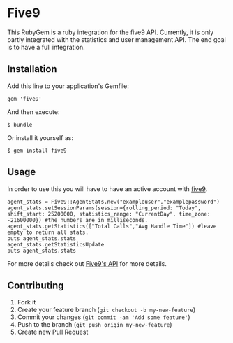 # Five9

This RubyGem is a ruby integration for the five9 API. Currently, it is only partly integrated with the statistics and user management API. The end goal is to have a full integration.

## Installation

Add this line to your application's Gemfile:

    gem 'five9'

And then execute:

    $ bundle

Or install it yourself as:

    $ gem install five9

## Usage

In order to use this you will have to have an active account with [five9](www.five9.com).
	
	agent_stats = Five9::AgentStats.new("exampleuser","examplepassword")
	agent_stats.setSessionParams(session={rolling_period: "Today", shift_start: 25200000, statistics_range: "CurrentDay", time_zone: -21600000}) #the numbers are in milliseconds.
	agent_stats.getStatistics(["Total Calls","Avg Handle Time"]) #leave empty to return all stats.
	puts agent_stats.stats
	agent_stats.getStatisticsUpdate
	puts agent_stats.stats


For more details check out [Five9's API](http://www.five9.com/for_developers/call-center-cloud-computing.htm) for more details.

## Contributing

1. Fork it
2. Create your feature branch (`git checkout -b my-new-feature`)
3. Commit your changes (`git commit -am 'Add some feature'`)
4. Push to the branch (`git push origin my-new-feature`)
5. Create new Pull Request
